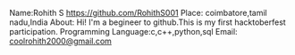 Name:Rohith S https://github.com/RohithS001
Place: coimbatore,tamil nadu,India
About: Hi! I'm a begineer to github.This is my first hacktoberfest participation. 
Programming Language:c,c++,python,sql
Email: coolrohith2000@gmail.com

